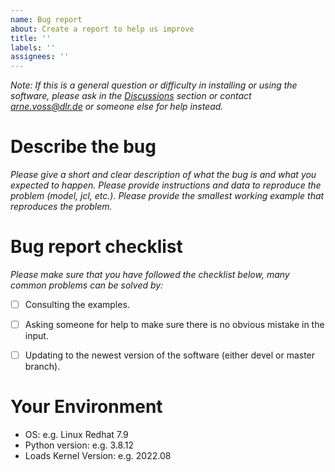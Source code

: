 ```yaml
---
name: Bug report
about: Create a report to help us improve
title: ''
labels: ''
assignees: ''
---
```


*Note: If this is a general question or difficulty in installing or using the software, please ask in the [Discussions](https://github.com/DLR-AE/PanelAero/discussions) section or contact arne.voss@dlr.de or someone else for help instead.*

# Describe the bug
*Please give a short and clear description of what the bug is and what you expected to happen. Please provide instructions and data to reproduce the problem (model, jcl, etc.). Please provide the smallest working example that reproduces the problem.*


# Bug report checklist
*Please make sure that you have followed the checklist below, many common problems can be solved by:*

- [ ] Consulting the examples.
- [ ] Asking someone for help to make sure there is no obvious mistake in the input.
- [ ] Updating to the newest version of the software (either devel or master branch).


# Your Environment
 - OS: e.g. Linux Redhat 7.9
 - Python version: e.g. 3.8.12
 - Loads Kernel Version: e.g. 2022.08
